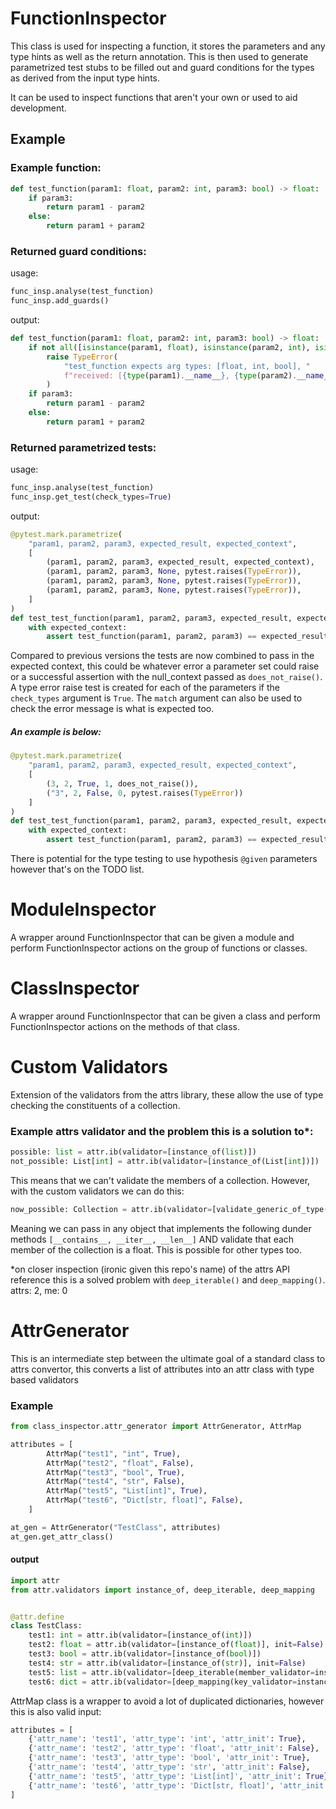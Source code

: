 # FunctionInspector


This class is used for inspecting a function, it stores the parameters and any type hints as well as the return annotation. 
This is then used to generate parametrized test stubs to be filled out and guard conditions for the types as derived from 
the input type hints.

It can be used to inspect functions that aren't your own or used to aid development.

## Example
### Example function:
```python
def test_function(param1: float, param2: int, param3: bool) -> float:
    if param3:
        return param1 - param2
    else:
        return param1 + param2
```

### Returned guard conditions:
usage:
```python
func_insp.analyse(test_function)
func_insp.add_guards()
```
output:
```python
def test_function(param1: float, param2: int, param3: bool) -> float:
    if not all([isinstance(param1, float), isinstance(param2, int), isinstance(param3, bool)]):
        raise TypeError(
            "test_function expects arg types: [float, int, bool], "
            f"received: [{type(param1).__name__}, {type(param2).__name__}, {type(param3).__name__}]"
        )
    if param3:
        return param1 - param2
    else:
        return param1 + param2
```


### Returned parametrized tests:
usage:
```python
func_insp.analyse(test_function)
func_insp.get_test(check_types=True)
```
output:
```python
@pytest.mark.parametrize(
    "param1, param2, param3, expected_result, expected_context",
    [
        (param1, param2, param3, expected_result, expected_context),
        (param1, param2, param3, None, pytest.raises(TypeError)),
        (param1, param2, param3, None, pytest.raises(TypeError)),
        (param1, param2, param3, None, pytest.raises(TypeError)),
    ]
)
def test_test_function(param1, param2, param3, expected_result, expected_context) -> None:
    with expected_context:
        assert test_function(param1, param2, param3) == expected_result
```
Compared to previous versions the tests are now combined to pass in the expected context, this could be whatever error a parameter set could raise or a successful assertion with the null_context passed as `does_not_raise()`. 
A type error raise test is created for each of the parameters if the `check_types` argument is `True`. The `match` argument can also be used to check the error message is what is expected too.

##### An example is below:
```python
@pytest.mark.parametrize(
    "param1, param2, param3, expected_result, expected_context",
    [
        (3, 2, True, 1, does_not_raise()),
        ("3", 2, False, 0, pytest.raises(TypeError))
    ]
)
def test_test_function(param1, param2, param3, expected_result, expected_context) -> None:
    with expected_context:
        assert test_function(param1, param2, param3) == expected_result
```

There is potential for the type testing to use hypothesis `@given` parameters however that's on the TODO list.


# ModuleInspector

A wrapper around FunctionInspector that can be given a module and perform FunctionInspector actions on the group of functions or classes.


# ClassInspector

A wrapper around FunctionInspector that can be given a class and perform FunctionInspector actions on the methods of that class.


# Custom Validators
Extension of the validators from the attrs library, these allow the use of type checking the constituents of a collection.

### Example attrs validator and the problem this is a solution to*:
```python
possible: list = attr.ib(validator=[instance_of(list)])
not_possible: List[int] = attr.ib(validator=[instance_of(List[int])])
```

This means that we can't validate the members of a collection. However, with the custom validators we can do this:

```python
now_possible: Collection = attr.ib(validator=[validate_generic_of_type(Collection, float)])
```

Meaning we can pass in any object that implements the following dunder methods `[__contains__, __iter__, __len__]` 
AND validate that each member of the collection is a float. This is possible for other types too.

*on closer inspection (ironic given this repo's name) of the attrs API reference this is a solved problem with `deep_iterable()` and `deep_mapping()`. attrs: 2, me: 0


# AttrGenerator
This is an intermediate step between the ultimate goal of a standard class to attrs convertor, this converts a list of attributes into an attr class with type based validators

### Example
```python
from class_inspector.attr_generator import AttrGenerator, AttrMap

attributes = [
        AttrMap("test1", "int", True),
        AttrMap("test2", "float", False),
        AttrMap("test3", "bool", True),
        AttrMap("test4", "str", False),
        AttrMap("test5", "List[int]", True),
        AttrMap("test6", "Dict[str, float]", False),
    ]

at_gen = AttrGenerator("TestClass", attributes)
at_gen.get_attr_class()
```

#### output
```python
import attr
from attr.validators import instance_of, deep_iterable, deep_mapping


@attr.define
class TestClass:
    test1: int = attr.ib(validator=[instance_of(int)])
    test2: float = attr.ib(validator=[instance_of(float)], init=False)
    test3: bool = attr.ib(validator=[instance_of(bool)])
    test4: str = attr.ib(validator=[instance_of(str)], init=False)
    test5: list = attr.ib(validator=[deep_iterable(member_validator=instance_of(int), iterable_validator=instance_of(list))])
    test6: dict = attr.ib(validator=[deep_mapping(key_validator=instance_of(str), value_validator=instance_of(float), mapping_validator=instance_of(dict))], init=False)
```

AttrMap class is a wrapper to avoid a lot of duplicated dictionaries, however this is also valid input:
```python
attributes = [
    {'attr_name': 'test1', 'attr_type': 'int', 'attr_init': True},
    {'attr_name': 'test2', 'attr_type': 'float', 'attr_init': False},
    {'attr_name': 'test3', 'attr_type': 'bool', 'attr_init': True},
    {'attr_name': 'test4', 'attr_type': 'str', 'attr_init': False},
    {'attr_name': 'test5', 'attr_type': 'List[int]', 'attr_init': True},
    {'attr_name': 'test6', 'attr_type': 'Dict[str, float]', 'attr_init': False}
]
```